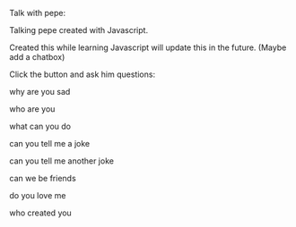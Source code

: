 Talk with pepe:

Talking pepe created with Javascript.

Created this while learning Javascript will update this in the future. (Maybe add a chatbox)

Click the button and ask him questions:

why are you sad

who are you

what can you do

can you tell me a joke

can you tell me another joke

can we be friends

do you love me

who created you
